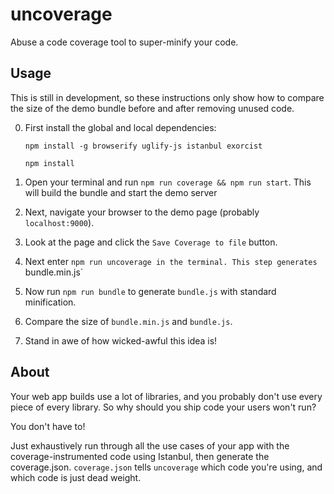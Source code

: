 uncoverage
==========

Abuse a code coverage tool to super-minify your code.

Usage
-----

This is still in development, so these instructions only show how to compare
the size of the demo bundle before and after removing unused code.

0. First install the global and local dependencies:

    `npm install -g browserify uglify-js istanbul exorcist`

    `npm install`

1. Open your terminal and run `npm run coverage && npm run start`.
This will build the bundle and start the demo server

2. Next, navigate your browser to the demo page (probably `localhost:9000`).

3. Look at the page and click the `Save Coverage to file` button.

4. Next enter `npm run uncoverage in the terminal. This step generates `bundle.min.js`

5. Now run `npm run bundle` to generate `bundle.js` with standard minification.

6. Compare the size of `bundle.min.js` and `bundle.js`.

7. Stand in awe of how wicked-awful this idea is!

About
-----

Your web app builds use a lot of libraries, and you probably don't use every
piece of every library. So why should you ship code your users won't run?

You don't have to!

Just exhaustively run through all the use cases of your app with the
coverage-instrumented code using Istanbul, then generate the coverage.json.
`coverage.json` tells `uncoverage` which code you're using, and which code is
just dead weight.
